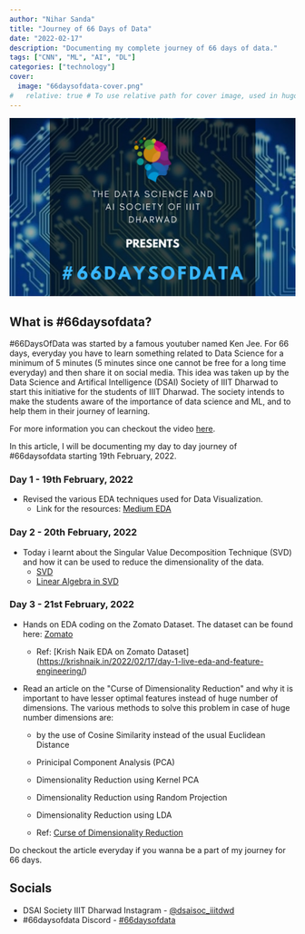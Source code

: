 ```yaml
---
author: "Nihar Sanda"
title: "Journey of 66 Days of Data"
date: "2022-02-17"
description: "Documenting my complete journey of 66 days of data."
tags: ["CNN", "ML", "AI", "DL"]
categories: ["technology"]
cover:
  image: "66daysofdata-cover.png"
#   relative: true # To use relative path for cover image, used in hugo Page-bundles
---
```


![66 Days of Data!](66daysofdata-cover.png)

## What is #66daysofdata?

#66DaysOfData was started by a famous youtuber named Ken Jee. For 66 days, everyday you have to learn something related to Data Science for a minimum of 5 minutes (5 minutes since one cannot be free for a long time everyday) and then share it on social media. This idea was taken up by the Data Science and Artifical Intelligence (DSAI) Society of IIIT Dharwad to start this initiative for the students of IIIT Dharwad. The society intends to make the students aware of the importance of data science and ML, and to help them in their journey of learning.

For more information you can checkout the video [here](https://www.youtube.com/watch?v=qV_AlRwhI3I).

In this article, I will be documenting my day to day journey of #66daysofdata starting 19th February, 2022.

### Day 1 - 19th February, 2022

- Revised the various EDA techniques used for Data Visualization.
  - Link for the resources: [Medium EDA](https://towardsdatascience.com/exploratory-data-analysis-eda-techniques-for-kaggle-competition-beginners-be4237c3c3a9)

### Day 2 - 20th February, 2022

- Today i learnt about the Singular Value Decomposition Technique (SVD) and how it can be used to reduce the dimensionality of the data.
  - [SVD](https://andrew.gibiansky.com/blog/mathematics/cool-linear-algebra-singular-value-decomposition/)
  - [Linear Algebra in SVD](https://medium.com/sho-jp/linear-algebra-101-part-9-singular-value-decomposition-svd-a6c53ed2319e)

### Day 3 - 21st February, 2022

- Hands on EDA coding on the Zomato Dataset. The dataset can be found here: [Zomato](https://www.kaggle.com/shrutimehta/zomato-restaurants-data)

  - Ref: [Krish Naik EDA on Zomato Dataset] (https://krishnaik.in/2022/02/17/day-1-live-eda-and-feature-engineering/)

- Read an article on the "Curse of Dimensionality Reduction" and why it is important to have lesser optimal features instead of huge number of dimensions. The various methods to solve this problem in case of huge number dimensions are:

  - by the use of Cosine Similarity instead of the usual Euclidean Distance
  - Prinicipal Component Analysis (PCA)
  - Dimensionality Reduction using Kernel PCA
  - Dimensionality Reduction using Random Projection
  - Dimensionality Reduction using LDA

  - Ref: [Curse of Dimensionality Reduction](https://towardsdatascience.com/curse-of-dimensionality-a-curse-to-machine-learning-c122ee33bfeb)

Do checkout the article everyday if you wanna be a part of my journey for 66 days.

## Socials

- DSAI Society IIIT Dharwad Instagram - [@dsaisoc_iiitdwd](https://instagram.com/dsaisoc_iiitdwd?utm_medium=copy_link)
- #66daysofdata Discord - [#66daysofdata](https://discord.gg/)
